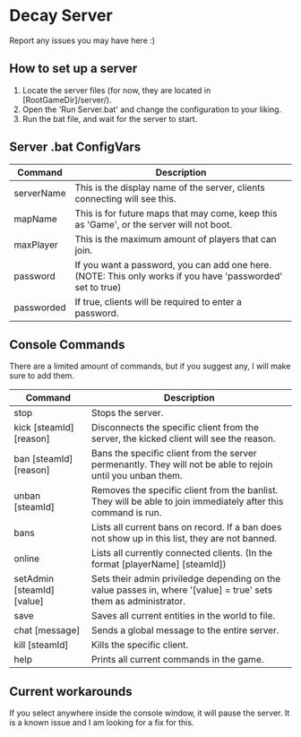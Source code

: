 # Decay Server
Report any issues you may have here :)

## How to set up a server
1. Locate the server files (for now, they are located in [RootGameDir]/server/).
2. Open the 'Run Server.bat' and change the configuration to your liking.
3. Run the bat file, and wait for the server to start.

## Server .bat ConfigVars

| Command  | Description |
| ------------- | ------------- |
| serverName  | This is the display name of the server, clients connecting will see this.  |
| mapName  | This is for future maps that may come, keep this as 'Game', or the server will not boot.  |
| maxPlayer  | This is the maximum amount of players that can join.  |
| password  | If you want a password, you can add one here. (NOTE: This only works if you have 'passworded' set to true)  |
| passworded  | If true, clients will be required to enter a password.  |

## Console Commands
There are a limited amount of commands, but if you suggest any, I will make sure to add them.

| Command  | Description |
| ------------- | ------------- |
| stop  | Stops the server.  |
| kick [steamId] [reason]  | Disconnects the specific client from the server, the kicked client will see the reason.  |
| ban [steamId] [reason]  | Bans the specific client from the server permenantly. They will not be able to rejoin until you unban them. |
| unban [steamId]  | Removes the specific client from the banlist. They will be able to join immediately after this command is run.  |
| bans  | Lists all current bans on record. If a ban does not show up in this list, they are not banned.  |
| online  | Lists all currently connected clients. (In the format [playerName] [steamId])  |
| setAdmin [steamId] [value]  | Sets their admin priviledge depending on the value passes in, where '[value] = true' sets them as administrator.  |
| save  | Saves all current entities in the world to file.  |
| chat [message]  | Sends a global message to the entire server.  |
| kill [steamId]  | Kills the specific client.  |
| help  | Prints all current commands in the game.  |

## Current workarounds
If you select anywhere inside the console window, it will pause the server. It is a known issue and I am looking for a fix for this.
